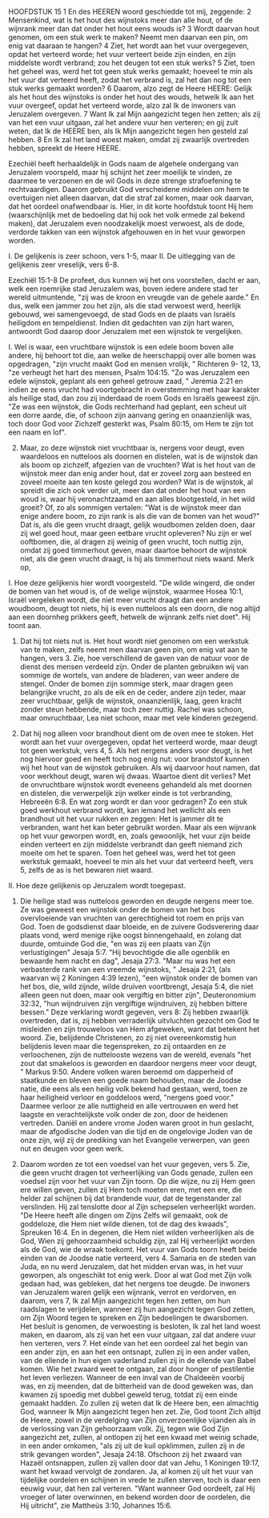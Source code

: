HOOFDSTUK 15 
1 En des HEEREN woord geschiedde tot mij, zeggende: 2 Mensenkind, wat is het hout des wijnstoks meer dan alle hout, of de wijnrank meer dan dat onder het hout eens wouds is? 3 Wordt daarvan hout genomen, om een stuk werk te maken? Neemt men daarvan een pin, om enig vat daaraan te hangen? 4 Ziet, het wordt aan het vuur overgegeven, opdat het verteerd worde; het vuur verteert beide zijn einden, en zijn middelste wordt verbrand; zou het deugen tot een stuk werks? 5 Ziet, toen het geheel was, werd het tot geen stuk werks gemaakt; hoeveel te min als het vuur dat verteerd heeft, zodat het verbrand is, zal het dan nog tot een stuk werks gemaakt worden? 6 Daarom, alzo zegt de Heere HEERE: Gelijk als het hout des wijnstoks is onder het hout des wouds, hetwelk Ik aan het vuur overgeef, opdat het verteerd worde, alzo zal Ik de inwoners van Jeruzalem overgeven. 7 Want Ik zal Mijn aangezicht tegen hen zetten; als zij van het een vuur uitgaan, zal het andere vuur hen verteren; en gij zult weten, dat Ik de HEERE ben, als Ik Mijn aangezicht tegen hen gesteld zal hebben. 8 En Ik zal het land woest maken, omdat zij zwaarlijk overtreden hebben, spreekt de Heere HEERE.

Ezechiël heeft herhaaldelijk in Gods naam de algehele ondergang van Jeruzalem voorspeld, maar hij schijnt het zeer moeilijk te vinden, ze daarmee te verzoenen en de wil Gods in deze strenge strafoefening te rechtvaardigen. Daarom gebruikt God verscheidene middelen om hem te overtuigen niet alleen daarvan, dat die straf zal komen, maar ook daarvan, dat het oordeel onafwendbaar is. Hier, in dit korte hoofdstuk toont Hij hem (waarschijnlijk met de bedoeling dat hij ook het volk ermede zal bekend maken), dat Jeruzalem even noodzakelijk moest verwoest, als de dode, verdorde takken van een wijnstok afgehouwen en in het vuur geworpen worden.

I.	De gelijkenis is zeer schoon, vers 1-5, maar 
II.	De uitlegging van de gelijkenis zeer vreselijk, vers 6-8.

Ezechiël 15:1-8 
De profeet, dus kunnen wij het ons voorstellen, dacht er aan, welk een roemrijke stad Jeruzalem was, boven iedere andere stad ter wereld uitmuntende, "zij was de kroon en vreugde van de gehele aarde." En dus, welk een jammer zou het zijn, als die stad verwoest werd, heerlijk gebouwd, wei samengevoegd, de stad Gods en de plaats van Israëls heiligdom en tempeldienst. Indien dit gedachten van zijn hart waren, antwoordt God daarop door Jeruzalem met een wijnstok te vergelijken.

I. Wel is waar, een vruchtbare wijnstok is een edele boom boven alle andere, hij behoort tot die, aan welke de heerschappij over alle bomen was opgedragen, "zijn vrucht maakt God en mensen vrolijk, " Richteren 9- 12, 13, "ze verheugt het hart des mensen, Psalm 104:15. "Zo was Jeruzalem een edele wijnstok, geplant als een geheel getrouw zaad, " Jeremia 2:21 en indien ze eens vrucht had voortgebracht in overstemming met haar karakter als heilige stad, dan zou zij inderdaad de roem Gods en Israëls geweest zijn. "Ze was een wijnstok, die Gods rechterhand had geplant, een scheut uit een dorre aarde, die, of schoon zijn aanvang gering en onaanzienlijk was, toch door God voor Zichzelf gesterkt was, Psalm 80:15, om Hem te zijn tot een naam en lof".

2. Maar, zo deze wijnstok niet vruchtbaar is, nergens voor deugt, even waardeloos en nutteloos als doornen en distelen, wat is de wijnstok dan als boom op zichzelf, afgezien van de vruchten? Wat is het hout van de wijnstok meer dan enig ander hout, dat er zoveel zorg aan besteed en zoveel moeite aan ten koste gelegd zou worden? Wat is de wijnstok, al spreidt die zich ook verder uit, meer dan dat onder het hout van een woud is, waar hij veronachtzaamd en aan alles blootgesteld, in het wild groeit? Of, zo als sommigen vertalen: "Wat is de wijnstok meer dan enige andere boom, zo zijn rank is als die van de bomen van het woud?" Dat is, als die geen vrucht draagt, gelijk woudbomen zelden doen, daar zij wel goed hout, maar geen eetbare vrucht opleveren? Nu zijn er wel ooftbomen, die, al dragen zij weinig of geen vrucht, toch nuttig zijn, omdat zij goed timmerhout geven, maar daartoe behoort de wijnstok niet, als die geen vrucht draagt, is hij als timmerhout niets waard. Merk op, 

I. Hoe deze gelijkenis hier wordt voorgesteld. "De wilde wingerd, die onder de bomen van het woud is, of de welige wijnstok, waarmee Hosea 10:1, Israël vergeleken wordt, die niet meer vrucht draagt dan een andere woudboom, deugt tot niets, hij is even nutteloos als een doorn, die nog altijd aan een doornheg prikkers geeft, hetwelk de wijnrank zelfs niet doet". Hij toont aan.
1. Dat hij tot niets nut is. Het hout wordt niet genomen om een werkstuk van te maken, zelfs neemt men daarvan geen pin, om enig vat aan te hangen, vers 3. Zie, hoe verschillend de gaven van de natuur voor de dienst des mensen verdeeld zijn. Onder de planten gebruiken wij van sommige de wortels, van andere de bladeren, van weer andere de stengel. Onder de bomen zijn sommige sterk, maar dragen geen belangrijke vrucht, zo als de eik en de ceder, andere zijn teder, maar zeer vruchtbaar, gelijk de wijnstok, onaanzienlijk, laag, geen kracht zonder steun hebbende, maar toch zeer nuttig. Rachel was schoon, maar onvruchtbaar, Lea niet schoon, maar met vele kinderen gezegend.

2. Dat hij nog alleen voor brandhout dient om de oven mee te stoken. Het wordt aan het vuur overgegeven, opdat het verteerd worde, maar deugt tot geen werkstuk, vers 4, 5. Als het nergens anders voor deugt, is het nog hiervoor goed en heeft toch nog enig nut: voor brandstof kunnen wij het hout van de wijnstok gebruiken. Als wij daarvoor hout namen, dat voor werkhout deugt, waren wij dwaas. Waartoe dient dit verlies? Met de onvruchtbare wijnstok wordt eveneens gehandeld als met doornen en distelen, die verwerpelijk zijn welker einde is tot verbranding, Hebreeën 6:8. En wat zorg wordt er dan voor gedragen? Zo een stuk goed werkhout verbrand wordt, kan iemand het wellicht als een brandhout uit het vuur rukken en zeggen: Het is jammer dit te verbranden, want het kan beter gebruikt worden. Maar als een wijnrank op het vuur geworpen wordt, en, zoals gewoonlijk, het vuur zijn beide einden verteert en zijn middelste verbrandt dan geeft niemand zich moeite om het te sparen. Toen het geheel was, werd het tot geen werkstuk gemaakt, hoeveel te min als het vuur dat verteerd heeft, vers 5, zelfs de as is het bewaren niet waard.

II. Hoe deze gelijkenis op Jeruzalem wordt toegepast.
1. Die heilige stad was nutteloos geworden en deugde nergens meer toe. Ze was geweest een wijnstok onder de bomen van het bos overvloeiende van vruchten van gerechtigheid tot roem en prijs van God. Toen de godsdienst daar bloeide, en de zuivere Godsverering daar plaats vond, werd menige rijke oogst binnengehaald, en zolang dat duurde, omtuinde God die, "en was zij een plaats van Zijn verlustigingen" Jesaja 5:7. "Hij bevochtigde die alle ogenblik en bewaarde hem nacht en dag", Jesaja 27:3. "Maar nu was het een verbasterde rank van een vreemde wijnstoks, " Jesaja 2:21, (als waarvan wij 2 Koningen 4:39 lezen), "een wijnstok onder de bomen van het bos, die, wild zijnde, wilde druiven voortbrengt, Jesaja 5:4, die niet alleen geen nut doen, maar ook vergiftig en bitter zijn", Deuteronomium 32:32, "hun wijndruiven zijn vergiftige wijndruiven, zij hebben bittere bessen." Deze verklaring wordt gegeven, vers 8: Zij hebben zwaarlijk overtreden, dat is, zij hebben verraderlijk uitvluchten gezocht om God te misleiden en zijn trouweloos van Hem afgeweken, want dat betekent het woord. Zie, belijdende Christenen, zo zij niet overeenkomstig hun belijdenis leven maar die tegenspreken, zo zij ontaarden en ze verloochenen, zijn de nuttelooste wezens van de wereld, evenals "het zout dat smakeloos is geworden en daardoor nergens meer voor deugt, " Markus 9:50. Andere volken waren beroemd om dapperheid of staatkunde en bleven een goede naam behouden, maar de Joodse natie, die eens als een heilig volk bekend had gestaan, werd, toen ze haar heiligheid verloor en goddeloos werd, "nergens goed voor." Daarmee verloor ze alle nuttigheid en alle vertrouwen en werd het laagste en verachtelijkste volk onder de zon, door de heidenen vertreden. Daniël en andere vrome Joden waren groot in hun geslacht, maar de afgodische Joden van die tijd en de ongelovige Joden van de onze zijn, wijl zij de prediking van het Evangelie verwerpen, van geen nut en deugen voor geen werk.

2. Daarom worden ze tot een voedsel van het vuur gegeven, vers 5. Zie, die geen vrucht dragen tot verheerlijking van Gods genade, zullen een voedsel zijn voor het vuur van Zijn toorn. Op die wijze, nu zij Hem geen ere willen geven, zullen zij Hem toch moeten eren, met een ere, die helder zal schijnen bij dat brandende vuur, dat de tegenstander zal verslinden. Hij zal tenslotte door al Zijn schepselen verheerlijkt worden. "De Heere heeft alle dingen om Zijns Zelfs wil gemaakt, ook de goddeloze, die Hem niet wilde dienen, tot de dag des kwaads", Spreuken 16:4. En in degenen, die Hem niet wilden verheerlijken als de God, Wien zij gehoorzaamheid schuldig zijn, zal Hij verheerlijkt worden als de God, wie de wraak toekomt. Het vuur van Gods toorn heeft beide einden van de Joodse natie verteerd, vers 4. Samaria en de steden van Juda, en nu werd Jeruzalem, dat het midden ervan was, in het vuur geworpen, als ongeschikt tot enig werk. Door al wat God met Zijn volk gedaan had, was gebleken, dat het nergens toe deugde. De inwoners van Jeruzalem waren gelijk een wijnrank, verrot en verdorven, en daarom, vers 7, Ik zal Mijn aangezicht tegen hen zetten, om hun raadslagen te verijdelen, wanneer zij hun aangezicht tegen God zetten, om Zijn Woord tegen te spreken en Zijn bedoelingen te dwarsbomen. Het besluit is genomen, de verwoesting is besloten, Ik zal het land woest maken, en daarom, als zij van het een vuur uitgaan, zal dat andere vuur hen verteren, vers 7. Het einde van het een oordeel zal het begin van een ander zijn, en aan het een ontsnapt, zullen zij in een ander vallen, van de ellende in hun eigen vaderland zullen zij in de ellende van Babel komen. Wie het zwaard weet te ontgaan, zal door honger of pestilentie het leven verliezen. Wanneer de een inval van de Chaldeeën voorbij was, en zij meenden, dat de bitterheid van de dood geweken was, dan kwamen zij spoedig met dubbel geweld terug, totdat zij een einde gemaakt hadden. Zo zullen zij weten dat Ik de Heere ben, een almachtig God, wanneer Ik Mijn aangezicht tegen hen zet. Zie, God toont Zich altijd de Heere, zowel in de verdelging van Zijn onverzoenlijke vijanden als in de verlossing van Zijn gehoorzaam volk. Zij, tegen wie God Zijn aangezicht zet, zullen, al ontlopen zij het een kwaad met weinig schade, in een ander omkomen, "als zij uit de kuil opklimmen, zullen zij in de strik gevangen worden", Jesaja 24:18. Ofschoon zij het zwaard van Hazaël ontsnappen, zullen zij vallen door dat van Jehu, 1 Koningen 19:17, want het kwaad vervolgt de zondaren. Ja, al komen zij uit het vuur van tijdelijke oordelen en schijnen in vrede te zullen sterven, toch is daar een eeuwig vuur, dat hen zal verteren. "Want wanneer God oordeelt, zal Hij vroeger of later overwinnen, en bekend worden door de oordelen, die Hij uitricht", zie Mattheüs 3:10, Johannes 15:6.
